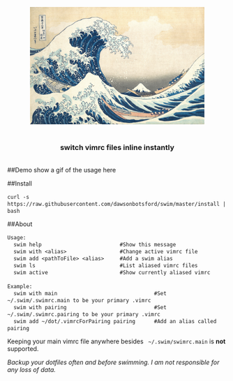 <p align="center">
  <img src="img/GreatWave.jpg" alt="swim logo" width = "400" />
  <br>
  <br>
  <h3 align = "center">
    <b>sw</b>itch v<b>im</b>rc files inline instantly
  </h3>
</p>

<br>
##Demo
show a gif of the usage here

##Install
```shell
curl -s https://raw.githubusercontent.com/dawsonbotsford/swim/master/install | bash
```

##About
```shell
Usage:
  swim help                         #Show this message
  swim with <alias>                 #Change active vimrc file
  swim add <pathToFile> <alias>     #Add a swim alias
  swim ls                           #List aliased vimrc files
  swim active                       #Show currently aliased vimrc

Example:
  swim with main                               #Set ~/.swim/.swimrc.main to be your primary .vimrc
  swim with pairing                            #Set ~/.swim/.swimrc.pairing to be your primary .vimrc
  swim add ~/dot/.vimrcForPairing pairing      #Add an alias called pairing

```
Keeping your main vimrc file anywhere besides ``` ~/.swim/swimrc.main``` is **not** supported.


*Backup your dotfiles often and before swimming. I am not responsible for any loss of data.*
